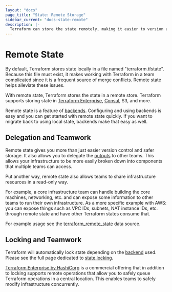 ```yaml
---
layout: "docs"
page_title: "State: Remote Storage"
sidebar_current: "docs-state-remote"
description: |-
  Terraform can store the state remotely, making it easier to version and work with in a team.
---
```


# Remote State

By default, Terraform stores state locally in a file named "terraform.tfstate".
Because this file must exist, it makes working with Terraform in a team
complicated since it is a frequent source of merge conflicts. Remote state
helps alleviate these issues.

With remote state, Terraform stores the state in a remote store. Terraform
supports storing state in [Terraform Enterprise](https://www.hashicorp.com/products/terraform/),
[Consul](https://www.consul.io), S3, and more.

Remote state is a feature of [backends](/docs/backends). Configuring and
using backends is easy and you can get started with remote state quickly.
If you want to migrate back to using local state, backends make that
easy as well.

## Delegation and Teamwork

Remote state gives you more than just easier version control and
safer storage. It also allows you to delegate the
[outputs](/docs/configuration/outputs.html) to other teams. This allows
your infrastructure to be more easily broken down into components that
multiple teams can access.

Put another way, remote state also allows teams to share infrastructure
resources in a read-only way.

For example, a core infrastructure team can handle building the core
machines, networking, etc. and can expose some information to other
teams to run their own infrastructure. As a more specific example with AWS:
you can expose things such as VPC IDs, subnets, NAT instance IDs, etc. through
remote state and have other Terraform states consume that.

For example usage see the
[terraform_remote_state](/docs/providers/terraform/d/remote_state.html) data source.

## Locking and Teamwork

Terraform will automatically lock state depending on the
[backend](/docs/backends) used. Please see the full page dedicated
to [state locking](/docs/state/locking.html).

[Terraform Enterprise by HashiCorp](https://www.hashicorp.com/products/terraform/) is a commercial offering
that in addition to locking supports remote operations that allow you to
safely queue Terraform operations in a central location. This enables
teams to safely modify infrastructure concurrently.
